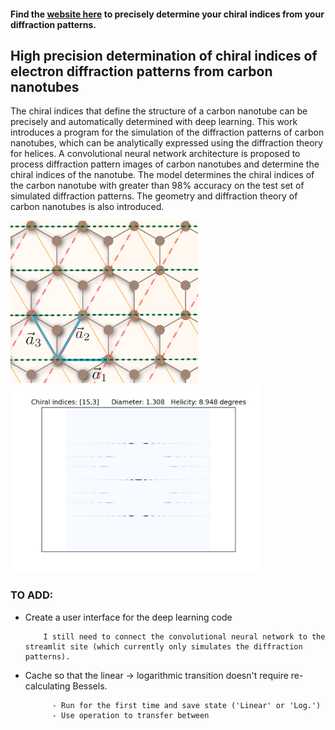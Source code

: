 #### Find the [website here](http://54.202.108.188:8501/) to precisely determine your chiral indices from your diffraction patterns. 

## High precision determination of chiral indices of electron diffraction patterns from carbon nanotubes
The chiral indices that define the structure of a carbon nanotube can be precisely and automatically determined with deep learning. This work introduces a program for the simulation of the diffraction patterns of carbon nanotubes, which can be analytically expressed using the diffraction theory for helices. A convolutional neural network architecture is proposed to process diffraction pattern images of carbon nanotubes and determine the chiral indices of the nanotube. The model determines the chiral indices of the carbon nanotube with greater than 98% accuracy on the test set of simulated diffraction patterns. The geometry and diffraction theory of carbon nanotubes is also introduced.

<div class="row">
  <div class="column">
    <img src="media/basisvec.png" alt="basis vector" width="300">
  </div>
  <div class="column">
    <img src="media/153.png" alt="diffraction pattern" width="400">
  </div>
</div>



### TO ADD: 
- Create a user interface for the deep learning code       

          I still need to connect the convolutional neural network to the streamlit site (which currently only simulates the diffraction patterns).
- Cache so that the linear -> logarithmic transition doesn't require re-calculating Bessels.

            - Run for the first time and save state ('Linear' or 'Log.')
            - Use operation to transfer between
